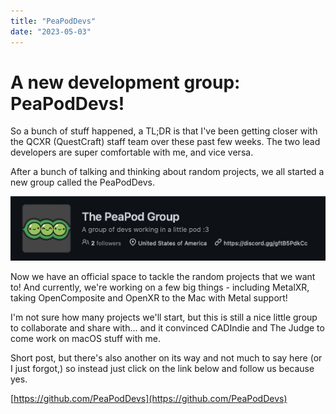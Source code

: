 ```yaml
---
title: "PeaPodDevs"
date: "2023-05-03"
---
```


# A new development group: PeaPodDevs!

So a bunch of stuff happened, a TL;DR is that I've been getting closer with the QCXR (QuestCraft) staff team over these past few weeks. The two lead developers are super comfortable with me, and vice versa.

After a bunch of talking and thinking about random projects, we all started a new group called the PeaPodDevs.

![](../../../../images/2023/05/05-03-peapoddevs.png)

Now we have an official space to tackle the random projects that we want to! And currently, we're working on a few big things - including MetalXR, taking OpenComposite and OpenXR to the Mac with Metal support!

I'm not sure how many projects we'll start, but this is still a nice little group to collaborate and share with... and it convinced CADIndie and The Judge to come work on macOS stuff with me.

Short post, but there's also another on its way and not much to say here (or I just forgot,) so instead just click on the link below and follow us because yes.

[https://github.com/PeaPodDevs](https://github.com/PeaPodDevs)
